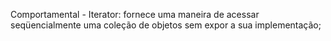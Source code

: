 ﻿Comportamental - Iterator: fornece uma maneira de acessar seqüencialmente uma coleção de objetos sem expor a sua implementação;